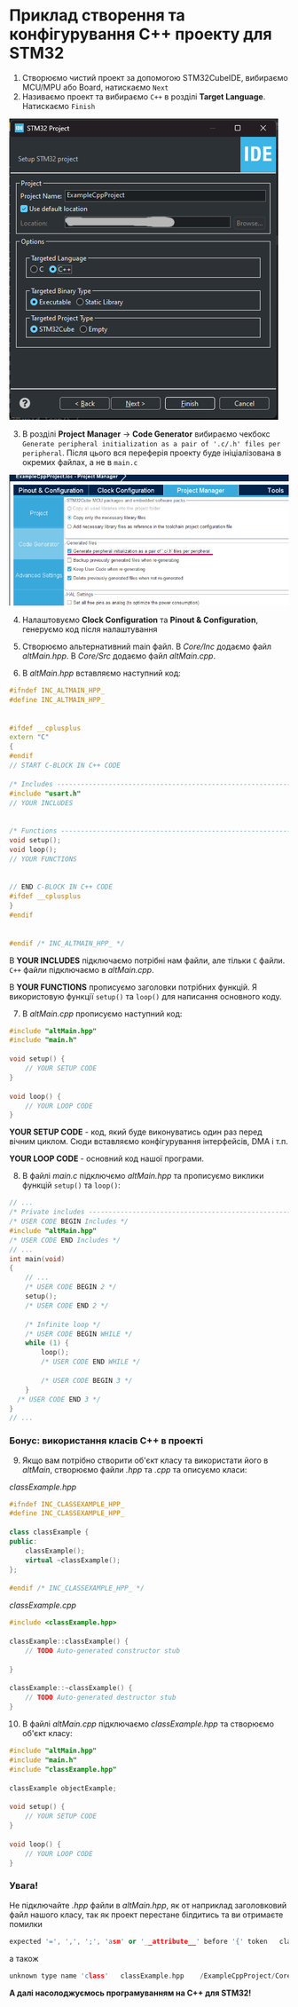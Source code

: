 # Приклад створення та конфігурування C++ проекту для STM32

1. Створюємо чистий проект за допомогою STM32CubeIDE, вибираємо MCU/MPU або Board, натискаємо `Next`
2. Називаємо проект та вибираємо `C++` в розділі **Target Language**. Натискаємо `Finish`
   
![](img/1.png)

3. В розділі **Project Manager** -> **Code Generator** вибираємо чекбокс `Generate peripheral initialization as a pair of '.c/.h' files per peripheral`. Після цього вся переферія проекту буде ініціалізована в окремих файлах, а не в `main.c`

![](img/2.png)

4. Налаштовуємо **Clock Configuration** та **Pinout & Configuration**, генеруємо код після налаштування
5. Створюємо альтернативний main файл. В *Core/Inc* додаємо файл *altMain.hpp*. В *Core/Src* додаємо файл *altMain.cpp*.

6. В *altMain.hpp* вставляємо наступний код:
   
```cpp
#ifndef INC_ALTMAIN_HPP_
#define INC_ALTMAIN_HPP_


#ifdef __cplusplus
extern "C"
{
#endif
// START C-BLOCK IN C++ CODE

/* Includes ------------------------------------------------------------------*/
#include "usart.h"
// YOUR INCLUDES


/* Functions -----------------------------------------------------------------*/
void setup();
void loop();
// YOUR FUNCTIONS


// END C-BLOCK IN C++ CODE
#ifdef __cplusplus
}
#endif


#endif /* INC_ALTMAIN_HPP_ */
```

В **YOUR INCLUDES** підключаємо потрібні нам файли, але тільки `C` файли.  `C++` файли підключаємо в *altMain.cpp*.

В **YOUR FUNCTIONS** прописуємо заголовки потрібних функцій. 
Я використовую функції `setup()` та `loop()` для написання основного коду.

7. В *altMain.cpp* прописуємо наступний код:

```cpp
#include "altMain.hpp"
#include "main.h"

void setup() {
	// YOUR SETUP CODE
}

void loop() {
    // YOUR LOOP CODE
}
```

**YOUR SETUP CODE** - код, який буде виконуватись один раз перед вічним циклом. Сюди вставляємо конфігурування інтерфейсів, DMA і т.п.

**YOUR LOOP CODE** - основний код нашої програми.

8. В файлі *main.c* підключємо *altMain.hpp* та прописуємо виклики функцій `setup()` та `loop()`:

```cpp
// ...
/* Private includes ----------------------------------------------------------*/
/* USER CODE BEGIN Includes */
#include "altMain.hpp"
/* USER CODE END Includes */
// ...
int main(void)
{
    // ... 
    /* USER CODE BEGIN 2 */
	setup();
    /* USER CODE END 2 */
    
    /* Infinite loop */
    /* USER CODE BEGIN WHILE */
	while (1) {
		loop();
        /* USER CODE END WHILE */

        /* USER CODE BEGIN 3 */
	}
  /* USER CODE END 3 */
}
// ...
```

### Бонус: використання класів C++ в проекті

9. Якщо вам потрібно створити об'єкт класу та використати його в *altMain*, створюємо файли *.hpp* та *.cpp* та описуємо класи:

*classExample.hpp*
```cpp
#ifndef INC_CLASSEXAMPLE_HPP_
#define INC_CLASSEXAMPLE_HPP_

class classExample {
public:
	classExample();
	virtual ~classExample();
};

#endif /* INC_CLASSEXAMPLE_HPP_ */

```

*classExample.cpp*
```cpp
#include <classExample.hpp>

classExample::classExample() {
	// TODO Auto-generated constructor stub

}

classExample::~classExample() {
	// TODO Auto-generated destructor stub
}

```

10. В файлі *altMain.cpp* підключаємо *classExample.hpp* та створюємо об'єкт класу:
    
```cpp
#include "altMain.hpp"
#include "main.h"
#include "classExample.hpp"

classExample objectExample;

void setup() {
	// YOUR SETUP CODE
}

void loop() {
    // YOUR LOOP CODE
}
```

### Увага!

Не підключайте *.hpp* файли в *altMain.hpp*, як от наприклад заголовковий файл нашого класу, так як проект перестане білдитись та ви отримаєте помилки 

```cpp
expected '=', ',', ';', 'asm' or '__attribute__' before '{' token	classExample.hpp	/ExampleCppProject/Core/Inc	line 11	C/C++ Problem
``` 
а також 

```cpp
unknown type name 'class'	classExample.hpp	/ExampleCppProject/Core/Inc	line 11	C/C++ Problem
```

**А далі насолоджуємось програмуванням на C++ для STM32!**
